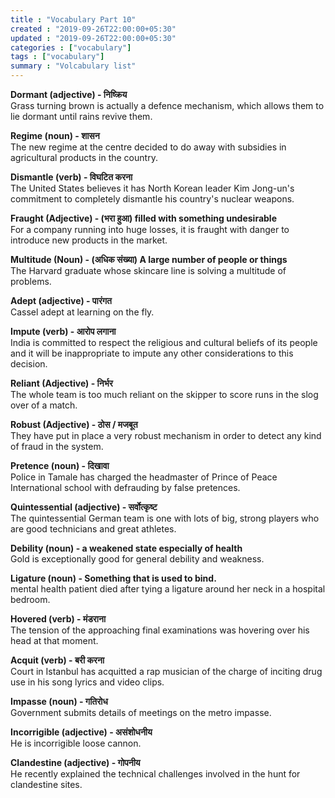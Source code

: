 ```yaml
---
title : "Vocabulary Part 10"
created : "2019-09-26T22:00:00+05:30"
updated : "2019-09-26T22:00:00+05:30"
categories : ["vocabulary"]
tags : ["vocabulary"]
summary : "Volcabulary list"
---
```


**Dormant (adjective) - निष्क्रिय**  
Grass turning brown is actually a defence mechanism, which allows them to lie dormant until rains revive them.  

**Regime (noun) - शासन**  
The new regime at the centre decided to do away with subsidies in agricultural products in the country.  

**Dismantle (verb) - विघटित करना**  
The United States believes it has North Korean leader Kim Jong-un's commitment to completely dismantle his country's nuclear weapons.  

**Fraught (Adjective) - (भरा हुआ) filled with something undesirable**  
For a company running into huge losses, it is fraught with danger to introduce new products in the market.  

**Multitude (Noun) - (अधिक संख्या) A large number of people or things**  
The Harvard graduate whose skincare line is solving a multitude of problems.  

**Adept (adjective) - पारंगत**  
Cassel adept at learning on the fly.  

**Impute (verb) - आरोप लगाना**  
India is committed to respect the religious and cultural beliefs of its people and it will be inappropriate to impute any other considerations to this decision.  

**Reliant (Adjective) - निर्भर**  
The whole team is too much reliant on the skipper to score runs in the slog over of a match.  

**Robust (Adjective) - ठोस / मजबूत**  
They have put in place a very robust mechanism in order to detect any kind of fraud in the system.  

**Pretence (noun) - दिखावा**  
Police in Tamale has charged the headmaster of Prince of Peace International school with defrauding by false pretences.  

**Quintessential (adjective) - सर्वोत्कृष्ट**  
The quintessential German team is one with lots of big, strong players who are good technicians and great athletes.  

**Debility (noun) - a weakened state especially of health**  
Gold is exceptionally good for general debility and weakness.  

**Ligature (noun) - Something that is used to bind.**  
mental health patient died after tying a ligature around her neck in a hospital bedroom.  

**Hovered (verb) - मंडराना**  
The tension of the approaching final examinations was hovering over his head at that moment.  

**Acquit (verb) - बरी करना**  
Court in Istanbul has acquitted a rap musician of the charge of inciting drug use in his song lyrics and video clips.  

**Impasse (noun) - गतिरोध**  
Government submits details of meetings on the metro impasse.  

**Incorrigible (adjective) - असंशोधनीय**  
He is incorrigible loose cannon.  

**Clandestine (adjective) - गोपनीय**  
He recently explained the technical challenges involved in the hunt for clandestine sites.